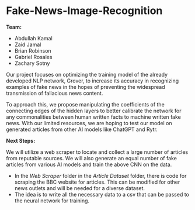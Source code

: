 # Fake-News-Image-Recognition

**Team:** 
- Abdullah Kamal
- Zaid Jamal
- Brian Robinson
- Gabriel Rosales
- Zachary Sotny

Our project focuses on optimizing the training model of the already developed NLP network, Grover, to increase its accuracy in recognizing examples of fake news in the hopes of preventing the widespread transmission of fallacious news content.

To approach this, we propose manipulating the coefficients of the connecting edges of the hidden layers to better calibrate the network for any commonalities between human written facts to machine written fake news. With our limited resources, we are hoping to test our model on generated articles from other AI models like ChatGPT and Rytr.

**Next Steps:**

We will utilize a web scraper to locate and collect a large number of articles from reputable sources. We will also generate an equal number of fake articles from various AI models and train the above CNN on the data. 

- In the *Web Scraper* folder in the *Article Dataset* folder, there is code for scraping the BBC website for articles. This can be modified for other news outlets and will be needed for a diverse dataset.
- The idea is to write all the necessary data to a csv that can be passed to the neural network for training.
